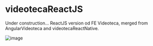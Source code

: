 # videotecaReactJS

Under construction...
ReactJS version od FE Videoteca, merged from AngularVideoteca and videotecaReactNative.

![image](https://github.com/damko81/videotecaReactJS/assets/162964541/c1bfa6c2-4c52-4de1-8908-d52bc83d1ff6)



